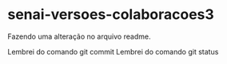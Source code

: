 # senai-versoes-colaboracoes3

Fazendo uma alteração no arquivo readme.

Lembrei do comando git commit
Lembrei do comando git status

